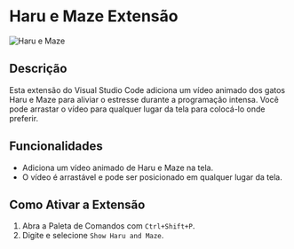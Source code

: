 # Haru e Maze Extensão

![Haru e Maze](https://github.com/LiporaceM/HaruMaze/assets/108703224/cc34be9c-d07f-4a85-a29d-e08215a9228a)

## Descrição

Esta extensão do Visual Studio Code adiciona um vídeo animado dos gatos Haru e Maze para aliviar o estresse durante a programação intensa. Você pode arrastar o vídeo para qualquer lugar da tela para colocá-lo onde preferir.

## Funcionalidades

- Adiciona um vídeo animado de Haru e Maze na tela.
- O vídeo é arrastável e pode ser posicionado em qualquer lugar da tela.

## Como Ativar a Extensão

1. Abra a Paleta de Comandos com `Ctrl+Shift+P`.
2. Digite e selecione `Show Haru and Maze`.
